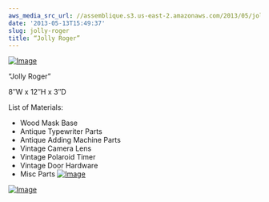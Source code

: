 ```yaml
---
aws_media_src_url: //assemblique.s3.us-east-2.amazonaws.com/2013/05/jollyroger.jpg
date: '2013-05-13T15:49:37'
slug: jolly-roger
title: “Jolly Roger”
---
```


 [![Image](//assemblique.s3.us-east-2.amazonaws.com/2013/05/jollyroger.jpg?w=487)](//assemblique.s3.us-east-2.amazonaws.com/2013/05/jollyroger.jpg)

 “Jolly Roger”

 8″W x 12″H x 3″D

 List of Materials:

  * Wood Mask Base
 * Antique Typewriter Parts
 * Antique Adding Machine Parts
 * Vintage Camera Lens
 * Vintage Polaroid Timer
 * Vintage Door Hardware
 * Misc Parts
  [![Image](//assemblique.s3.us-east-2.amazonaws.com/2013/05/jollyroger-angle.jpg?w=487)](//assemblique.s3.us-east-2.amazonaws.com/2013/05/jollyroger-angle.jpg)

 [![Image](//assemblique.s3.us-east-2.amazonaws.com/2013/05/jollyroger-close.jpg?w=487)](//assemblique.s3.us-east-2.amazonaws.com/2013/05/jollyroger-close.jpg)